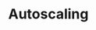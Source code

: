 ---
title: Autoscaling
menu:
  docs_{{ .version }}:
    identifier: fr-auto-scaling
    name: Autoscaling
    parent: fr-ferretdb-guides
    weight: 46
menu_name: docs_{{ .version }}
---